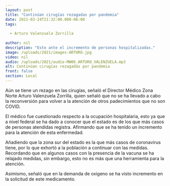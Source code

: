 ```yaml
---
layout: post
title: "Continúan cirugías rezagadas por pandemia"
date: 2021-03-24T21:32:00.000-06:00
tags:
  
  - Arturo Valenzuela Zorrilla
  
author: nil
description: "Esto ante el incremento de personas hospitalizadas."
image: /uploads/2021/images-ARTURO.jpg
video: nil
audio: /uploads/2021/audio-MW06_ARTURO_VALENZUELA.mp3
alt: Continúan cirugías rezagadas por pandemia
front: false
section: Local
---
```


Aún se tiene un rezago en las cirugías, señaló el Director Médico Zona Norte Arturo Valenzuela Zorrilla, quien señaló que no se ha llevado a cabo la reconversión para volver a la atención de otros padecimientos que no son COVID.

El médico fue cuestionado respecto a la ocupación hospitalaria, esto ya que a nivel federal se ha dado a conocer que el estado es de los que más casos de personas atendidas registra. Afirmando que se ha tenido un incremento para la atención de esta enfermedad.

Añadiendo que la zona sur del estado es la que más casos de coronavirus tiene, por lo que exhortó a la población a continuar con las medidas. Recordando que en algunos casos con la presencia de la vacuna se ha relajado medidas, sin embargo, esto no es más que una herramienta para la atención.

Asimismo, señaló que en la demanda de oxigeno se ha visto incremento en la solicitud de este medicamento.
